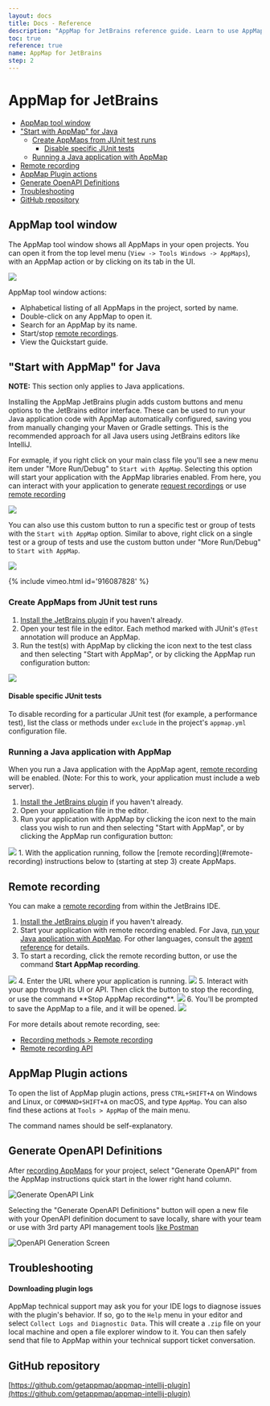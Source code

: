 ```yaml
---
layout: docs
title: Docs - Reference
description: "AppMap for JetBrains reference guide. Learn to use AppMap in your JetBrains code editor."
toc: true
reference: true
name: AppMap for JetBrains
step: 2
---
```


# AppMap for JetBrains

- [AppMap tool window](#appmap-tool-window)
- ["Start with AppMap" for Java](#start-with-appmap-for-java)
  - [Create AppMaps from JUnit test runs](#create-appmaps-from-junit-test-runs)
    - [Disable specific JUnit tests](#disable-specific-junit-tests)
  - [Running a Java application with AppMap](#running-a-java-application-with-appmap)
- [Remote recording](#remote-recording)
- [AppMap Plugin actions](#appmap-plugin-actions)
- [Generate OpenAPI Definitions](#generate-openapi-definitions)
- [Troubleshooting](#troubleshooting)
- [GitHub repository](#github-repository)

## AppMap tool window

The AppMap tool window shows all AppMaps in your open projects. You can open it from the top level menu (`View -> Tools Windows -> AppMaps`), with an AppMap action or by clicking on its tab in the UI.

<img class="intellij-screenshot" src="/assets/img/intellij-appmap-tool-window.webp"/>

AppMap tool window actions:

- Alphabetical listing of all AppMaps in the project, sorted by name.
- Double-click on any AppMap to open it.
- Search for an AppMap by its name.
- Start/stop [remote recordings](#remote-recording).
- View the Quickstart guide.

## "Start with AppMap" for Java

**NOTE:** This section only applies to Java applications.

Installing the AppMap JetBrains plugin adds custom buttons and menu options to the JetBrains editor interface. These can be used to run your Java application code with AppMap automatically configured, saving you from manually changing your Maven or Gradle settings. This is the recommended approach for all Java users using JetBrains editors like IntelliJ.

For exmaple, if you right click on your main class file you'll see a new menu item under "More Run/Debug" to `Start with AppMap`. Selecting this option will start your application with the AppMap libraries enabled.  From here, you can interact with your application to generate [request recordings](/docs/reference/appmap-java.html#requests-recording) or use [remote recording](#remote-recording)

<img class="intellij-screenshot" src="/assets/img/jetbrains-run-main-with-appmap.webp"/>

You can also use this custom button to run a specific test or group of tests with the `Start with AppMap` option. Similar to above, right click on a single test or a group of tests and use the custom button under "More Run/Debug" to `Start with AppMap`.

<img class="intellij-screenshot" src="/assets/img/jetbrains-run-test-with-appmap.webp"/>

{% include vimeo.html id='916087828' %}

### Create AppMaps from JUnit test runs

1. [Install the JetBrains plugin](https://plugins.jetbrains.com/plugin/16701-appmap) if you haven't already.
2. Open your test file in the editor. Each method marked with JUnit's `@Test` annotation will produce an AppMap.
3. Run the test(s) with AppMap by clicking the icon next to the test class and then selecting "Start with AppMap", or by clicking the AppMap run configuration button:
<img class="intellij-screenshot" src="/assets/img/run-config-test.png"/>

#### Disable specific JUnit tests

To disable recording for a particular JUnit test (for example, a performance
test), list the class or methods under `exclude` in the project's `appmap.yml` configuration file.

### Running a Java application with AppMap

When you run a Java application with the AppMap agent, [remote recording](/docs/recording-methods.html#remote-recording) will be enabled. (Note: For this to work, your application must include a web server).

1. [Install the JetBrains plugin](https://plugins.jetbrains.com/plugin/16701-appmap) if you haven't already.
2. Open your application file in the editor.
3. Run your application with AppMap by clicking the icon next to the main class you wish to run and then selecting "Start with AppMap", or by clicking the AppMap run configuration button:
<img class="intellij-screenshot" src="/assets/img/run-config-start.png"/>
1. With the application running, follow the [remote recording](#remote-recording) instructions below to (starting at step 3) create AppMaps.

## Remote recording

You can make a [remote recording](../recording-methods#remote-recording) from within the JetBrains IDE. 

1. [Install the JetBrains plugin](https://plugins.jetbrains.com/plugin/16701-appmap) if you haven't already.
2. Start your application with remote recording enabled. For Java, [run your Java application with AppMap](#running-a-java-application-with-appmap). For other languages, consult the [agent reference](/docs/reference) for details.
3. To start a recording, click the remote recording button, or use the command **Start AppMap recording**. 
<img class="intellij-screenshot" src="/assets/img/docs/intellij-remote-start.png"/>
4. Enter the URL where your application is running.
<img class="intellij-screenshot" src="/assets/img/docs/intellij-remote-url.png"/>
5. Interact with your app through its UI or API. Then click the button to stop the recording, or use the command **Stop AppMap recording**. 
<img class="intellij-screenshot" src="/assets/img/docs/intellij-remote-stop.png"/>
6. You'll be prompted to save the AppMap to a file, and it will be opened.
<img class="intellij-screenshot" src="/assets/img/docs/intellij-remote-save.png"/>

For more details about remote recording, see:

* [Recording methods > Remote recording](/docs/recording-methods)
* [Remote recording API](../reference/remote-recording-api)

## AppMap Plugin actions

To open the list of AppMap plugin actions, press `CTRL+SHIFT+A` on Windows and Linux, or `COMMAND+SHIFT+A` on macOS, and type `AppMap`. You can also find these actions at `Tools > AppMap` of the main menu.

The command names should be self-explanatory. 

## Generate OpenAPI Definitions

After [recording AppMaps](/docs/recording-methods.html) for your project, select "Generate OpenAPI" from the AppMap instructions quick start in the lower right hand column. 

![Generate OpenAPI Link](/assets/img/openapi/jetbrains-1.webp)

Selecting the "Generate OpenAPI Definitions" button will open a new file with your OpenAPI definition document to save locally, share with your team or use with 3rd party API management tools [like Postman](https://blog.postman.com/new-postman-integration-with-appmap-create-and-manage-always-accurate-collections/)

![OpenAPI Generation Screen](/assets/img/openapi/jetbrains-2.webp)  

## Troubleshooting

#### Downloading plugin logs

AppMap technical support may ask you for your IDE logs to diagnose issues with the plugin's behavior. If so, go to the `Help` menu in your editor and select `Collect Logs and Diagnostic Data`. This will create a `.zip` file on your local machine and open a file explorer window to it. You can then safely send that file to AppMap within your technical support ticket conversation.

## GitHub repository

[https://github.com/getappmap/appmap-intellij-plugin](https://github.com/getappmap/appmap-intellij-plugin)

